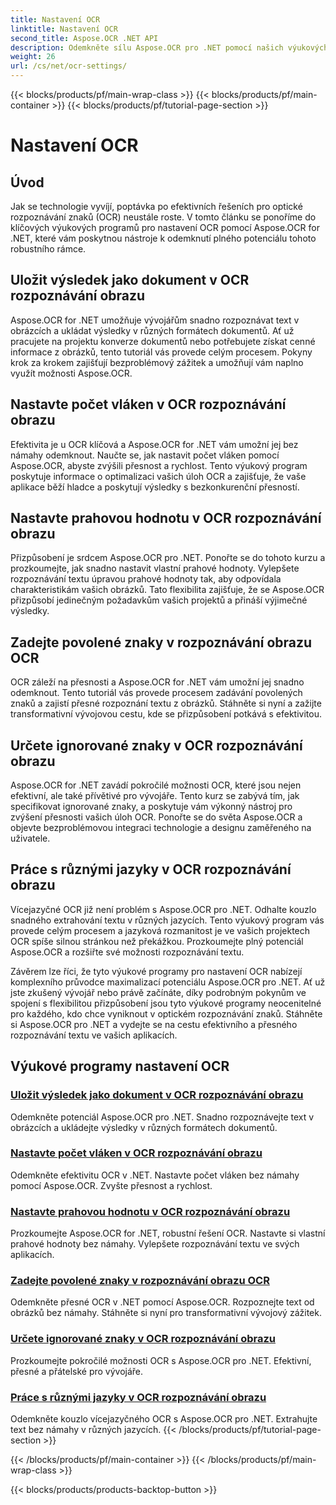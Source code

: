 ```yaml
---
title: Nastavení OCR
linktitle: Nastavení OCR
second_title: Aspose.OCR .NET API
description: Odemkněte sílu Aspose.OCR pro .NET pomocí našich výukových programů nastavení OCR. Naučte se zlepšit přesnost, rychlost a přizpůsobení pro rozpoznávání textu v obrázcích.
weight: 26
url: /cs/net/ocr-settings/
---
```


{{< blocks/products/pf/main-wrap-class >}}
{{< blocks/products/pf/main-container >}}
{{< blocks/products/pf/tutorial-page-section >}}

# Nastavení OCR


## Úvod

Jak se technologie vyvíjí, poptávka po efektivních řešeních pro optické rozpoznávání znaků (OCR) neustále roste. V tomto článku se ponoříme do klíčových výukových programů pro nastavení OCR pomocí Aspose.OCR for .NET, které vám poskytnou nástroje k odemknutí plného potenciálu tohoto robustního rámce.

## Uložit výsledek jako dokument v OCR rozpoznávání obrazu

Aspose.OCR for .NET umožňuje vývojářům snadno rozpoznávat text v obrázcích a ukládat výsledky v různých formátech dokumentů. Ať už pracujete na projektu konverze dokumentů nebo potřebujete získat cenné informace z obrázků, tento tutoriál vás provede celým procesem. Pokyny krok za krokem zajišťují bezproblémový zážitek a umožňují vám naplno využít možnosti Aspose.OCR.

## Nastavte počet vláken v OCR rozpoznávání obrazu

Efektivita je u OCR klíčová a Aspose.OCR for .NET vám umožní jej bez námahy odemknout. Naučte se, jak nastavit počet vláken pomocí Aspose.OCR, abyste zvýšili přesnost a rychlost. Tento výukový program poskytuje informace o optimalizaci vašich úloh OCR a zajišťuje, že vaše aplikace běží hladce a poskytují výsledky s bezkonkurenční přesností.

## Nastavte prahovou hodnotu v OCR rozpoznávání obrazu

Přizpůsobení je srdcem Aspose.OCR pro .NET. Ponořte se do tohoto kurzu a prozkoumejte, jak snadno nastavit vlastní prahové hodnoty. Vylepšete rozpoznávání textu úpravou prahové hodnoty tak, aby odpovídala charakteristikám vašich obrázků. Tato flexibilita zajišťuje, že se Aspose.OCR přizpůsobí jedinečným požadavkům vašich projektů a přináší výjimečné výsledky.

## Zadejte povolené znaky v rozpoznávání obrazu OCR

OCR záleží na přesnosti a Aspose.OCR for .NET vám umožní jej snadno odemknout. Tento tutoriál vás provede procesem zadávání povolených znaků a zajistí přesné rozpoznání textu z obrázků. Stáhněte si nyní a zažijte transformativní vývojovou cestu, kde se přizpůsobení potkává s efektivitou.

## Určete ignorované znaky v OCR rozpoznávání obrazu

Aspose.OCR for .NET zavádí pokročilé možnosti OCR, které jsou nejen efektivní, ale také přívětivé pro vývojáře. Tento kurz se zabývá tím, jak specifikovat ignorované znaky, a poskytuje vám výkonný nástroj pro zvýšení přesnosti vašich úloh OCR. Ponořte se do světa Aspose.OCR a objevte bezproblémovou integraci technologie a designu zaměřeného na uživatele.

## Práce s různými jazyky v OCR rozpoznávání obrazu

Vícejazyčné OCR již není problém s Aspose.OCR pro .NET. Odhalte kouzlo snadného extrahování textu v různých jazycích. Tento výukový program vás provede celým procesem a jazyková rozmanitost je ve vašich projektech OCR spíše silnou stránkou než překážkou. Prozkoumejte plný potenciál Aspose.OCR a rozšiřte své možnosti rozpoznávání textu.

Závěrem lze říci, že tyto výukové programy pro nastavení OCR nabízejí komplexního průvodce maximalizací potenciálu Aspose.OCR pro .NET. Ať už jste zkušený vývojář nebo právě začínáte, díky podrobným pokynům ve spojení s flexibilitou přizpůsobení jsou tyto výukové programy neocenitelné pro každého, kdo chce vyniknout v optickém rozpoznávání znaků. Stáhněte si Aspose.OCR pro .NET a vydejte se na cestu efektivního a přesného rozpoznávání textu ve vašich aplikacích.
## Výukové programy nastavení OCR
### [Uložit výsledek jako dokument v OCR rozpoznávání obrazu](./save-result-as-document/)
Odemkněte potenciál Aspose.OCR pro .NET. Snadno rozpoznávejte text v obrázcích a ukládejte výsledky v různých formátech dokumentů.
### [Nastavte počet vláken v OCR rozpoznávání obrazu](./set-threads-count/)
Odemkněte efektivitu OCR v .NET. Nastavte počet vláken bez námahy pomocí Aspose.OCR. Zvyšte přesnost a rychlost.
### [Nastavte prahovou hodnotu v OCR rozpoznávání obrazu](./set-threshold-value/)
Prozkoumejte Aspose.OCR for .NET, robustní řešení OCR. Nastavte si vlastní prahové hodnoty bez námahy. Vylepšete rozpoznávání textu ve svých aplikacích.
### [Zadejte povolené znaky v rozpoznávání obrazu OCR](./specify-allowed-characters/)
Odemkněte přesné OCR v .NET pomocí Aspose.OCR. Rozpoznejte text od obrázků bez námahy. Stáhněte si nyní pro transformativní vývojový zážitek.
### [Určete ignorované znaky v OCR rozpoznávání obrazu](./specify-ignored-characters/)
Prozkoumejte pokročilé možnosti OCR s Aspose.OCR pro .NET. Efektivní, přesné a přátelské pro vývojáře.
### [Práce s různými jazyky v OCR rozpoznávání obrazu](./working-with-different-languages/)
Odemkněte kouzlo vícejazyčného OCR s Aspose.OCR pro .NET. Extrahujte text bez námahy v různých jazycích.
{{< /blocks/products/pf/tutorial-page-section >}}

{{< /blocks/products/pf/main-container >}}
{{< /blocks/products/pf/main-wrap-class >}}

{{< blocks/products/products-backtop-button >}}
